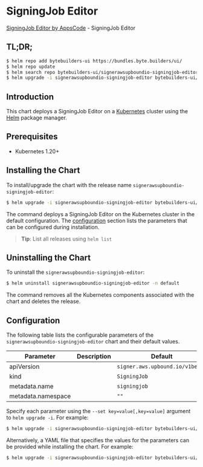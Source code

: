 # SigningJob Editor

[SigningJob Editor by AppsCode](https://byte.builders) - SigningJob Editor

## TL;DR;

```bash
$ helm repo add bytebuilders-ui https://bundles.byte.builders/ui/
$ helm repo update
$ helm search repo bytebuilders-ui/signerawsupboundio-signingjob-editor --version=v0.4.18
$ helm upgrade -i signerawsupboundio-signingjob-editor bytebuilders-ui/signerawsupboundio-signingjob-editor -n default --create-namespace --version=v0.4.18
```

## Introduction

This chart deploys a SigningJob Editor on a [Kubernetes](http://kubernetes.io) cluster using the [Helm](https://helm.sh) package manager.

## Prerequisites

- Kubernetes 1.20+

## Installing the Chart

To install/upgrade the chart with the release name `signerawsupboundio-signingjob-editor`:

```bash
$ helm upgrade -i signerawsupboundio-signingjob-editor bytebuilders-ui/signerawsupboundio-signingjob-editor -n default --create-namespace --version=v0.4.18
```

The command deploys a SigningJob Editor on the Kubernetes cluster in the default configuration. The [configuration](#configuration) section lists the parameters that can be configured during installation.

> **Tip**: List all releases using `helm list`

## Uninstalling the Chart

To uninstall the `signerawsupboundio-signingjob-editor`:

```bash
$ helm uninstall signerawsupboundio-signingjob-editor -n default
```

The command removes all the Kubernetes components associated with the chart and deletes the release.

## Configuration

The following table lists the configurable parameters of the `signerawsupboundio-signingjob-editor` chart and their default values.

|     Parameter      | Description |                  Default                   |
|--------------------|-------------|--------------------------------------------|
| apiVersion         |             | <code>signer.aws.upbound.io/v1beta1</code> |
| kind               |             | <code>SigningJob</code>                    |
| metadata.name      |             | <code>signingjob</code>                    |
| metadata.namespace |             | <code>""</code>                            |


Specify each parameter using the `--set key=value[,key=value]` argument to `helm upgrade -i`. For example:

```bash
$ helm upgrade -i signerawsupboundio-signingjob-editor bytebuilders-ui/signerawsupboundio-signingjob-editor -n default --create-namespace --version=v0.4.18 --set apiVersion=signer.aws.upbound.io/v1beta1
```

Alternatively, a YAML file that specifies the values for the parameters can be provided while
installing the chart. For example:

```bash
$ helm upgrade -i signerawsupboundio-signingjob-editor bytebuilders-ui/signerawsupboundio-signingjob-editor -n default --create-namespace --version=v0.4.18 --values values.yaml
```
